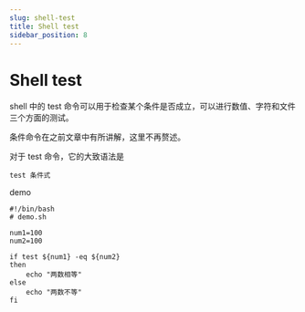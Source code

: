 ```yaml
---
slug: shell-test
title: Shell test
sidebar_position: 8
---
```




# Shell test

shell 中的 test 命令可以用于检查某个条件是否成立，可以进行数值、字符和文件三个方面的测试。

条件命令在之前文章中有所讲解，这里不再赘述。

对于 test 命令，它的大致语法是

```shell
test 条件式
```

demo

```shell
#!/bin/bash
# demo.sh

num1=100
num2=100

if test ${num1} -eq ${num2}
then
	echo "两数相等"
else
	echo "两数不等"
fi
```

